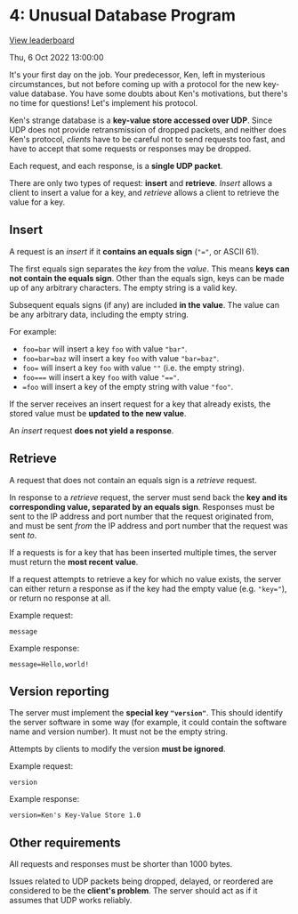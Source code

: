 # 4: Unusual Database Program

[View leaderboard](https://protohackers.com/leaderboard/4)

Thu, 6 Oct 2022 13:00:00

It's your first day on the job. Your predecessor, Ken, left in mysterious circumstances, but not before coming up with a protocol for the new key-value database. You have some doubts about Ken's motivations, but there's no time for questions! Let's implement his protocol.

Ken's strange database is a **key-value store accessed over UDP**. Since UDP does not provide retransmission of dropped packets, and neither does Ken's protocol, _clients_ have to be careful not to send requests too fast, and have to accept that some requests or responses may be dropped.

Each request, and each response, is a **single UDP packet**.

There are only two types of request: **insert** and **retrieve**. _Insert_ allows a client to insert a value for a key, and _retrieve_ allows a client to retrieve the value for a key.

## Insert

A request is an _insert_ if it **contains an equals sign** (`"="`, or ASCII 61).

The first equals sign separates the _key_ from the _value_. This means **keys can not contain the equals sign**. Other than the equals sign, keys can be made up of any arbitrary characters. The empty string is a valid key.

Subsequent equals signs (if any) are included **in the value**. The value can be any arbitrary data, including the empty string.

For example:

- `foo=bar` will insert a key `foo` with value `"bar"`.
- `foo=bar=baz` will insert a key `foo` with value `"bar=baz"`.
- `foo=` will insert a key `foo` with value `""` (i.e. the empty string).
- `foo===` will insert a key `foo` with value `"=="`.
- `=foo` will insert a key of the empty string with value `"foo"`.

If the server receives an insert request for a key that already exists, the stored value must be **updated to the new value**.

An _insert_ request **does not yield a response**.

## Retrieve

A request that does not contain an equals sign is a _retrieve_ request.

In response to a _retrieve_ request, the server must send back the **key and its corresponding value, separated by an equals sign**. Responses must be sent to the IP address and port number that the request originated from, and must be sent _from_ the IP address and port number that the request was sent _to_.

If a requests is for a key that has been inserted multiple times, the server must return the **most recent value**.

If a request attempts to retrieve a key for which no value exists, the server can either return a response as if the key had the empty value (e.g. `"key="`), or return no response at all.

Example request:

```
message
```

Example response:

```
message=Hello,world!
```

## Version reporting

The server must implement the **special key `"version"`**. This should identify the server software in some way (for example, it could contain the software name and version number). It must not be the empty string.

Attempts by clients to modify the version **must be ignored**.

Example request:

```
version
```

Example response:

```
version=Ken's Key-Value Store 1.0
```

## Other requirements

All requests and responses must be shorter than 1000 bytes.

Issues related to UDP packets being dropped, delayed, or reordered are considered to be the **client's problem**. The server should act as if it assumes that UDP works reliably.
